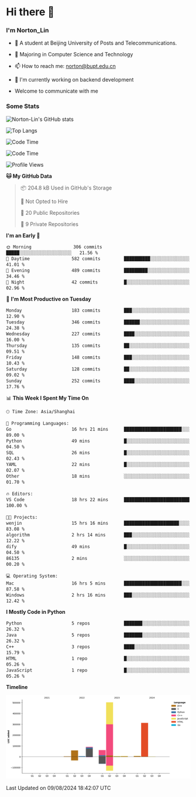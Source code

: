 
# Hi there 👋

### I'm Norton_Lin
- 🏫 A student at Beijing University of Posts and Telecommunications.
- 🌱 Majoring in Computer Science and Technology
- 📫 How to reach me: norton@bupt.edu.cn
- 🌱 I'm currently working on backend development

- Welcome to communicate with me

### Some Stats
![Norton-Lin's GitHub stats](https://github-readme-stats.vercel.app/api?username=Norton-Lin&count_private=true&show_icons=true&theme=radical)

![Top Langs](https://github-readme-stats.vercel.app/api/top-langs/?username=Norton-Lin&langs_count=10&layout=compact)

![Code Time](https://github-readme-stats.vercel.app/api/wakatime?username=Norton_Lin)

<!--START_SECTION:waka-->
![Code Time](http://img.shields.io/badge/Code%20Time-775%20hrs%2055%20mins-blue)

![Profile Views](http://img.shields.io/badge/Profile%20Views-0-blue)

**🐱 My GitHub Data** 

> 📦 204.8 kB Used in GitHub's Storage 
 > 
> 🚫 Not Opted to Hire
 > 
> 📜 20 Public Repositories 
 > 
> 🔑 9 Private Repositories 
 > 
**I'm an Early 🐤** 

```text
🌞 Morning                306 commits         █████░░░░░░░░░░░░░░░░░░░░   21.56 % 
🌆 Daytime                582 commits         ██████████░░░░░░░░░░░░░░░   41.01 % 
🌃 Evening                489 commits         █████████░░░░░░░░░░░░░░░░   34.46 % 
🌙 Night                  42 commits          █░░░░░░░░░░░░░░░░░░░░░░░░   02.96 % 
```
📅 **I'm Most Productive on Tuesday** 

```text
Monday                   183 commits         ███░░░░░░░░░░░░░░░░░░░░░░   12.90 % 
Tuesday                  346 commits         ██████░░░░░░░░░░░░░░░░░░░   24.38 % 
Wednesday                227 commits         ████░░░░░░░░░░░░░░░░░░░░░   16.00 % 
Thursday                 135 commits         ██░░░░░░░░░░░░░░░░░░░░░░░   09.51 % 
Friday                   148 commits         ███░░░░░░░░░░░░░░░░░░░░░░   10.43 % 
Saturday                 128 commits         ██░░░░░░░░░░░░░░░░░░░░░░░   09.02 % 
Sunday                   252 commits         ████░░░░░░░░░░░░░░░░░░░░░   17.76 % 
```


📊 **This Week I Spent My Time On** 

```text
🕑︎ Time Zone: Asia/Shanghai

💬 Programming Languages: 
Go                       16 hrs 21 mins      ██████████████████████░░░   89.00 % 
Python                   49 mins             █░░░░░░░░░░░░░░░░░░░░░░░░   04.50 % 
SQL                      26 mins             █░░░░░░░░░░░░░░░░░░░░░░░░   02.43 % 
YAML                     22 mins             █░░░░░░░░░░░░░░░░░░░░░░░░   02.07 % 
Other                    18 mins             ░░░░░░░░░░░░░░░░░░░░░░░░░   01.70 % 

🔥 Editors: 
VS Code                  18 hrs 22 mins      █████████████████████████   100.00 % 

🐱‍💻 Projects: 
wenjin                   15 hrs 16 mins      █████████████████████░░░░   83.08 % 
algorithm                2 hrs 14 mins       ███░░░░░░░░░░░░░░░░░░░░░░   12.22 % 
dify                     49 mins             █░░░░░░░░░░░░░░░░░░░░░░░░   04.50 % 
86135                    2 mins              ░░░░░░░░░░░░░░░░░░░░░░░░░   00.20 % 

💻 Operating System: 
Mac                      16 hrs 5 mins       ██████████████████████░░░   87.58 % 
Windows                  2 hrs 16 mins       ███░░░░░░░░░░░░░░░░░░░░░░   12.42 % 
```

**I Mostly Code in Python** 

```text
Python                   5 repos             ███████░░░░░░░░░░░░░░░░░░   26.32 % 
Java                     5 repos             ███████░░░░░░░░░░░░░░░░░░   26.32 % 
C++                      3 repos             ████░░░░░░░░░░░░░░░░░░░░░   15.79 % 
HTML                     1 repo              █░░░░░░░░░░░░░░░░░░░░░░░░   05.26 % 
JavaScript               1 repo              █░░░░░░░░░░░░░░░░░░░░░░░░   05.26 % 
```



**Timeline**

![Lines of Code chart](https://raw.githubusercontent.com/Norton-Lin/Norton-Lin/main/assets/bar_graph.png)


 Last Updated on 09/08/2024 18:42:07 UTC
<!--END_SECTION:waka-->
